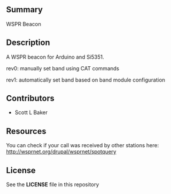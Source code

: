 
## Summary

WSPR Beacon


## Description

A WSPR beacon for Arduino and Si5351.

rev0: manually set band using CAT commands

rev1: automatically set band based on band module configuration


## Contributors

* Scott L Baker


## Resources

You can check if your call was received by other stations here:
http://wsprnet.org/drupal/wsprnet/spotquery


## License

See the **LICENSE** file in this repository

